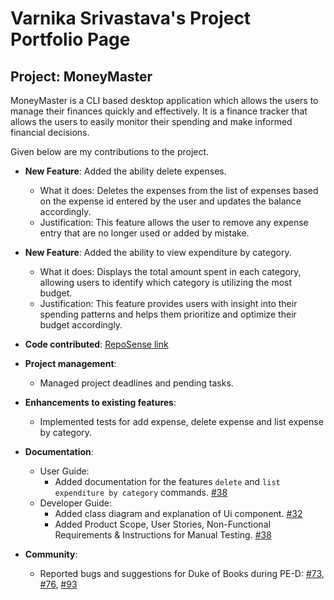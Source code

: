# Varnika Srivastava's Project Portfolio Page
## Project: MoneyMaster

MoneyMaster is a CLI based desktop application which allows the users to manage 
their finances quickly and effectively. It is a finance tracker that allows the users to easily monitor
their spending and make informed financial decisions.

Given below are my contributions to the project.

* **New Feature**: Added the ability delete expenses.
    * What it does: Deletes the expenses from the list of expenses based on the expense id entered by the user and updates the balance accordingly.
    * Justification: This feature allows the user to remove any expense entry that are no longer used or added by mistake.


* **New Feature**: Added the ability to view expenditure by category.
    * What it does: Displays the total amount spent in each category, allowing users to identify which category is utilizing the most budget.
    * Justification: This feature provides users with insight into their spending patterns and helps them prioritize and optimize their budget accordingly.


* **Code contributed**: [RepoSense link](https://nus-cs2113-ay2223s2.github.io/tp-dashboard/?search=varnika1402&breakdown=true)


* **Project management**:
    * Managed project deadlines and pending tasks.


* **Enhancements to existing features**:
    * Implemented tests for add expense, delete expense and list expense by category.
  

* **Documentation**:
    * User Guide:
        * Added documentation for the features `delete` and `list expenditure by category` commands. [#38](https://github.com/AY2223S2-CS2113-W13-4/tp/pull/38)
    * Developer Guide:
        * Added class diagram and explanation of Ui component. [#32](https://github.com/AY2223S2-CS2113-W13-4/tp/pull/32)
        * Added Product Scope, User Stories, Non-Functional Requirements & Instructions for Manual Testing. [#38](https://github.com/AY2223S2-CS2113-W13-4/tp/pull/38)


* **Community**:
    * Reported bugs and suggestions for Duke of Books during PE-D: [#73](https://github.com/AY2223S2-CS2113-F10-4/tp/issues/73), [#76](https://github.com/AY2223S2-CS2113-F10-4/tp/issues/76), [#93](https://github.com/AY2223S2-CS2113-F10-4/tp/issues/93)
